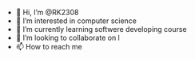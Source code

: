 - 👋 Hi, I’m @RK2308
- 👀 I’m interested in computer science
- 🌱 I’m currently learning softwere developing course
- 💞️ I’m looking to collaborate on l
- 📫 How to reach me 

<!---
RK2308/RK2308 is a ✨ special ✨ repository because its `README.md` (this file) appears on your GitHub profile.
You can click the Preview link to take a look at your changes.
--->
